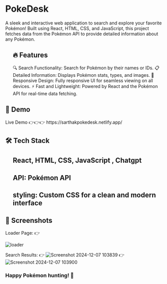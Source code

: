 # PokeDesk

<p>
  A sleek and interactive web application to search and explore your favorite Pokémon! Built using React, HTML, CSS, and JavaScript, this project fetches data from the Pokémon API to provide detailed information about any Pokémon.
</p>

<ul>
<h2> 🔥 Features </h2>
    🔍 Search Functionality: Search for Pokémon by their names or IDs.
    📋 Detailed Information: Displays Pokémon stats, types, and images.
    🎨 Responsive Design: Fully responsive UI for seamless viewing on all devices.
    ⚡ Fast and Lightweight: Powered by React and the Pokémon API for real-time data fetching.
</ul>

<h2>🚀 Demo </h2>

<p> Live Demo 👉👉👉  https://sarthakpokedesk.netlify.app/ </p>

<h2>🛠️ Tech Stack </h2>
<ul>
    <h2> React, HTML, CSS, JavaScript , Chatgpt  </h2>
    <h2> API: Pokémon API </h2> 
    <h2> styling: Custom CSS for a clean and modern interface </h2>
</ul>


<h2>📸 Screenshots</h2>
Loader Page:
👉

![loader](https://github.com/user-attachments/assets/62b90957-19be-4864-91b4-6dd7415cbe52)


Search Results:
👉
![Screenshot 2024-12-07 103839](https://github.com/user-attachments/assets/9e460f6a-a160-43fa-ade1-aa7062db564e)
👉
![Screenshot 2024-12-07 103900](https://github.com/user-attachments/assets/9f175965-24ff-41b2-8133-a61852887d2a)

<h3>
  Happy Pokémon hunting! 🎉
</h3>

